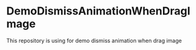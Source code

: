 # DemoDismissAnimationWhenDragImage
This repository is using for demo dismiss animation when drag image
